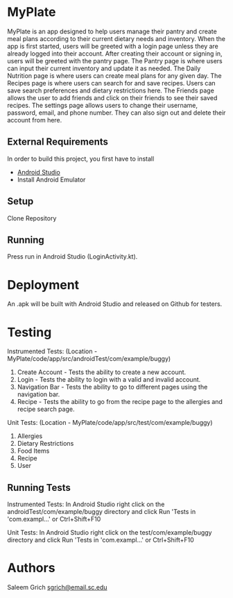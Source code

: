 # MyPlate
MyPlate is an app designed to help users manage their pantry and create meal plans according to their current dietary needs and inventory. When the app is first started, users will be greeted with a login page unless they are already logged into their account. After creating their account or signing in, users will be greeted with the pantry page. The Pantry page is where users can input their current inventory and update it as needed. The Daily Nutrition page is where users can create meal plans for any given day. The Recipes page is where users can search for and save recipes. Users can save search preferences and dietary restrictions here. The Friends page allows the user to add friends and click on their friends to see their saved recipes. The settings page allows users to change their username, password, email, and phone number. They can also sign out and delete their account from here.

## External Requirements

In order to build this project, you first have to install

* [Android Studio](https://developer.android.com/studio)
* Install Android Emulator

## Setup

Clone Repository

## Running

Press run in Android Studio (LoginActivity.kt).

# Deployment

An .apk will be built with Android Studio and released on Github for testers. 

# Testing

Instrumented Tests: (Location - MyPlate/code/app/src/androidTest/com/example/buggy)
1. Create Account - Tests the ability to create a new account.
2. Login - Tests the ability to login with a valid and invalid account.
3. Navigation Bar - Tests the ability to go to different pages using the navigation bar.
4. Recipe - Tests the ability to go from the recipe page to the allergies and recipe search page.

Unit Tests: (Location - MyPlate/code/app/src/test/com/example/buggy)
1. Allergies
2. Dietary Restrictions
3. Food Items
4. Recipe
5. User
   
## Running Tests

Instrumented Tests:
In Android Studio right click on the androidTest/com/example/buggy directory and click Run 'Tests in 'com.exampl...' or Ctrl+Shift+F10

Unit Tests:
In Android Studio right click on the test/com/example/buggy directory and click Run 'Tests in 'com.exampl...' or Ctrl+Shift+F10

# Authors
Saleem Grich sgrich@email.sc.edu
